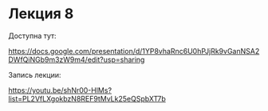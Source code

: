 # Лекция 8

Доступна тут: 

https://docs.google.com/presentation/d/1YP8vhaRnc6U0hPJjRk9vGanNSA2DWfQiNGb9m3zW9m4/edit?usp=sharing

Запись лекции: 

https://youtu.be/shNr00-HlMs?list=PL2VfLXgokbzN8REF9tMvLk25eQSpbXT7b
